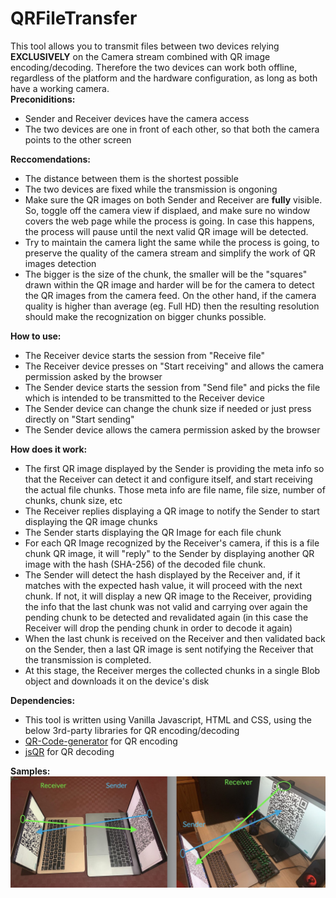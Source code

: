 # QRFileTransfer
This tool allows you to transmit files between two devices relying <b>EXCLUSIVELY</b> on the Camera stream combined with QR image encoding/decoding. Therefore the two devices can work both offline, regardless of the platform and the hardware configuration, as long as both have a working camera.</br>
                <b>Preconiditions:</b>
                <ul>
                    <li>Sender and Receiver devices have the camera access</li>
                    <li>The two devices are one in front of each other, so that both the camera points to the other screen</li>
                </ul>
                <b>Reccomendations:</b>
                <ul>
                    <li>The distance between them is the shortest possible</li>
                    <li>The two devices are fixed while the transmission is ongoning</li>
                    <li>Make sure the QR images on both Sender and Receiver are <b>fully</b> visible. So, toggle off the camera view if displaed, and make sure no window covers the web page while the process is going. In case this happens, the process will pause until the next valid QR image will be detected.</li>
                    <li>Try to maintain the camera light the same while the process is going, to preserve the quality of the camera stream and simplify the work of QR images detection</li>
                    <li>The bigger is the size of the chunk, the smaller will be the "squares" drawn within the QR image and harder will be for the camera to detect the QR images from the camera feed. On the other hand, if the camera quality is higher than average (eg. Full HD) then the resulting resolution should make the recognization on bigger chunks possible.</li>
                </ul>
                <b>How to use:</b> 
                <ul>
                    <li>The Receiver device starts the session from "Receive file"</li>
                    <li>The Receiver device presses on "Start receiving" and allows the camera permission asked by the browser</li>
                    <li>The Sender device starts the session from "Send file" and picks the file which is intended to be transmitted to the Receiver device</li>
                    <li>The Sender device can change the chunk size if needed or just press directly on "Start sending" </li>
                    <li>The Sender device allows the camera permission asked by the browser</li>
                </ul>
                <b>How does it work:</b> 
                <ul>
                    <li>The first QR image displayed by the Sender is providing the meta info so that the Receiver can detect it and configure itself, and start receiving the actual file chunks. Those meta info are file name, file size, number of chunks, chunk size, etc</li>
                    <li>The Receiver replies displaying a QR image to notify the Sender to start displaying the QR image chunks</li>
                    <li>The Sender starts displaying the QR Image for each file chunk</li>
                    <li>For each QR Image recognized by the Receiver's camera, if this is a file chunk QR image, it will "reply" to the Sender by displaying another QR image with the hash (SHA-256) of the decoded file chunk.</li>
                    <li>The Sender will detect the hash displayed by the Receiver and, if it matches with the expected hash value, it will proceed with the next chunk. If not, it will display a new QR image to the Receiver, providing the info that the last chunk was not valid and carrying over again the pending chunk to be detected and revalidated again (in this case the Receiver will drop the pending chunk in order to decode it again) </li>
                    <li>When the last chunk is received on the Receiver and then validated back on the Sender, then a last QR image is sent notifying the Receiver that the transmission is completed.</li>
                    <li>At this stage, the Receiver merges the collected chunks in a single Blob object and downloads it on the device's disk</li>
                </ul>
                <b>Dependencies:</b> 
                <ul>
                    <li>This tool is written using Vanilla Javascript, HTML and CSS, using the below  3rd-party libraries for QR encoding/decoding</li>
                    <li><a href="https://github.com/nayuki/QR-Code-generator">QR-Code-generator</a> for QR encoding</li>
                    <li><a href="https://github.com/cozmo/jsQR">jsQR</a> for QR decoding</li>
                </ul>
                <b>Samples:</b> 
                <img src="./docs/sample1.jpg" />
